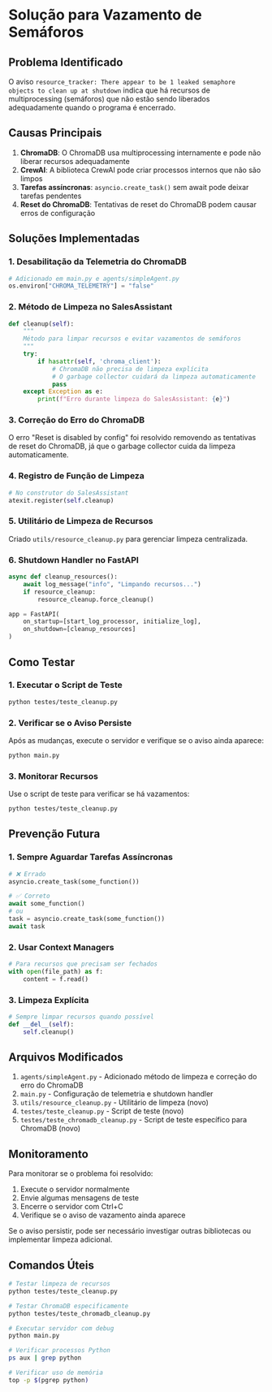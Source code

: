 # Solução para Vazamento de Semáforos

## Problema Identificado

O aviso `resource_tracker: There appear to be 1 leaked semaphore objects to clean up at shutdown` indica que há recursos de multiprocessing (semáforos) que não estão sendo liberados adequadamente quando o programa é encerrado.

## Causas Principais

1. **ChromaDB**: O ChromaDB usa multiprocessing internamente e pode não liberar recursos adequadamente
2. **CrewAI**: A biblioteca CrewAI pode criar processos internos que não são limpos
3. **Tarefas assíncronas**: `asyncio.create_task()` sem await pode deixar tarefas pendentes
4. **Reset do ChromaDB**: Tentativas de reset do ChromaDB podem causar erros de configuração

## Soluções Implementadas

### 1. Desabilitação da Telemetria do ChromaDB

```python
# Adicionado em main.py e agents/simpleAgent.py
os.environ["CHROMA_TELEMETRY"] = "false"
```

### 2. Método de Limpeza no SalesAssistant

```python
def cleanup(self):
    """
    Método para limpar recursos e evitar vazamentos de semáforos
    """
    try:
        if hasattr(self, 'chroma_client'):
            # ChromaDB não precisa de limpeza explícita
            # O garbage collector cuidará da limpeza automaticamente
            pass
    except Exception as e:
        print(f"Erro durante limpeza do SalesAssistant: {e}")
```

### 3. Correção do Erro do ChromaDB

O erro "Reset is disabled by config" foi resolvido removendo as tentativas de reset do ChromaDB, já que o garbage collector cuida da limpeza automaticamente.

### 4. Registro de Função de Limpeza

```python
# No construtor do SalesAssistant
atexit.register(self.cleanup)
```

### 5. Utilitário de Limpeza de Recursos

Criado `utils/resource_cleanup.py` para gerenciar limpeza centralizada.

### 6. Shutdown Handler no FastAPI

```python
async def cleanup_resources():
    await log_message("info", "Limpando recursos...")
    if resource_cleanup:
        resource_cleanup.force_cleanup()

app = FastAPI(
    on_startup=[start_log_processor, initialize_log],
    on_shutdown=[cleanup_resources]
)
```

## Como Testar

### 1. Executar o Script de Teste

```bash
python testes/teste_cleanup.py
```

### 2. Verificar se o Aviso Persiste

Após as mudanças, execute o servidor e verifique se o aviso ainda aparece:

```bash
python main.py
```

### 3. Monitorar Recursos

Use o script de teste para verificar se há vazamentos:

```bash
python testes/teste_cleanup.py
```

## Prevenção Futura

### 1. Sempre Aguardar Tarefas Assíncronas

```python
# ❌ Errado
asyncio.create_task(some_function())

# ✅ Correto
await some_function()
# ou
task = asyncio.create_task(some_function())
await task
```

### 2. Usar Context Managers

```python
# Para recursos que precisam ser fechados
with open(file_path) as f:
    content = f.read()
```

### 3. Limpeza Explícita

```python
# Sempre limpar recursos quando possível
def __del__(self):
    self.cleanup()
```

## Arquivos Modificados

1. `agents/simpleAgent.py` - Adicionado método de limpeza e correção do erro do ChromaDB
2. `main.py` - Configuração de telemetria e shutdown handler
3. `utils/resource_cleanup.py` - Utilitário de limpeza (novo)
4. `testes/teste_cleanup.py` - Script de teste (novo)
5. `testes/teste_chromadb_cleanup.py` - Script de teste específico para ChromaDB (novo)

## Monitoramento

Para monitorar se o problema foi resolvido:

1. Execute o servidor normalmente
2. Envie algumas mensagens de teste
3. Encerre o servidor com Ctrl+C
4. Verifique se o aviso de vazamento ainda aparece

Se o aviso persistir, pode ser necessário investigar outras bibliotecas ou implementar limpeza adicional.

## Comandos Úteis

```bash
# Testar limpeza de recursos
python testes/teste_cleanup.py

# Testar ChromaDB especificamente
python testes/teste_chromadb_cleanup.py

# Executar servidor com debug
python main.py

# Verificar processos Python
ps aux | grep python

# Verificar uso de memória
top -p $(pgrep python)
``` 